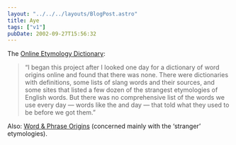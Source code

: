 ```yaml
---
layout: "../../../layouts/BlogPost.astro"
title: Aye
tags: ["v1"]
pubDate: 2002-09-27T15:56:32
---
```


The [Online Etymology Dictionary][1]:

> &#8220;I began this project after I looked one day for a dictionary of word origins online and found that there was none. There were dictionaries with definitions, some lists of slang words and their sources, and some sites that listed a few dozen of the strangest etymologies of English words. But there was no comprehensive list of the words we use every day &#8212; words like the and day &#8212; that told what they used to be before we got them.&#8221;

Also: [Word & Phrase Origins][2] (concerned mainly with the &#8216;stranger&#8217; etymologies).

[1]: http://www.geocities.com/etymonline/ "Douglas Harper's Online Etymology Dictionary"
[2]: http://www.wordorigins.org/ "Wilton's Word & Phrase Origins"
